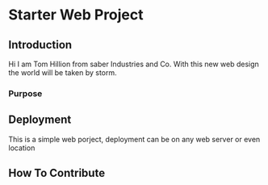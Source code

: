 # Starter Web Project

## Introduction
Hi I am Tom Hillion from saber Industries and Co. With this new web design the world will be taken by storm.

### Purpose

## Deployment
This is a simple web porject, deployment can be on any web server or even location

## How To Contribute
